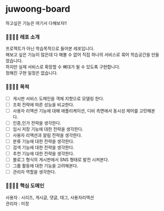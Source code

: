 # juwoong-board
하고싶은 기능은 여기서 다해보자!!

### 👨‍👩‍👦‍👦 레포 소개
프로젝트가 아닌 학습목적으로 들어본 레포입니다.</br>
해보고 싶은 기능이 많은데 다 해볼 수 없어 직접 하나의 서비스로 묶어 학습공간을 만들었습니다.</br>
하지만 실제 서비스로 확장할 수 뼈대가 될 수 있도록 구현합니다.</br>
정해진 구현 일정은 없습니다.</br>



### 👨‍👩‍👦‍👦 목적
- [ ] 게시판 서비스 도메인을 객체 지향으로 모델링 한다. 
- [ ] 조회 전략에 따른 성능을 비교한다.
- [ ] 사용자 리액션 기능에 대해 애플리케이션, 디비 측면에서 동시성 제어를 고민해본다.
- [ ] 인증,인가 전략을 생각한다.
- [ ] 임시 저장 기능에 대한 전략을 생각한다.
- [ ] 사용자 리액션과 알림 전략을 생각한다.
- [ ] 분류 기능에 대한 전략을 생각한다.
- [ ] 검색 기능에 대한 전략을 생각한다.
- [ ] 추천 기능에 대한 전략을 생각한다.
- [ ] 블로그 형식의 게시판에서 SNS 형태로 발전 시켜본다.
- [ ] 그룹 활동에 대한 기능을 고려해본다.
- [ ] 관리자 역할을 생각한다.

### 👨‍👩‍👦‍👦 핵심 도메인
사용자 : 시리즈, 게시글, 댓글, 태그, 사용자리액션 </br>
관리자 : 미정

